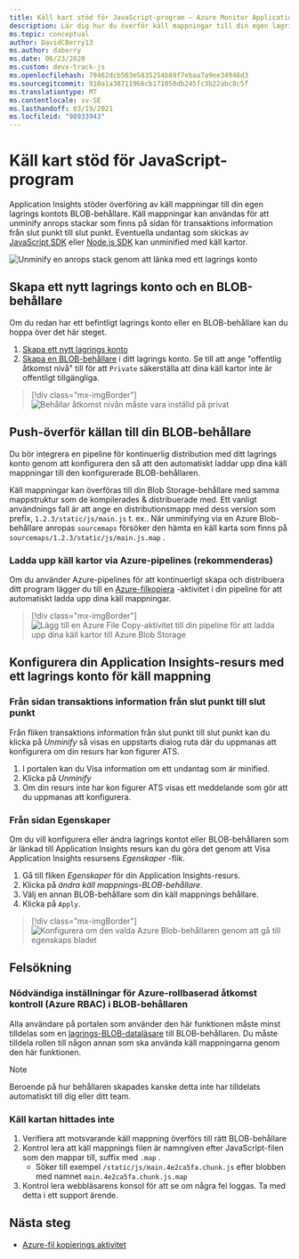 ```yaml
---
title: Käll kart stöd för JavaScript-program – Azure Monitor Application Insights
description: Lär dig hur du överför käll mappningar till din egen lagrings kontots BLOB-behållare med hjälp av Application Insights.
ms.topic: conceptual
author: DavidCBerry13
ms.author: daberry
ms.date: 06/23/2020
ms.custom: devx-track-js
ms.openlocfilehash: 79462dcb503e5835254b89f7ebaa7a9ee34946d3
ms.sourcegitcommit: 910a1a38711966cb171050db245fc3b22abc8c5f
ms.translationtype: MT
ms.contentlocale: sv-SE
ms.lasthandoff: 03/19/2021
ms.locfileid: "98933943"
---
```

# <a name="source-map-support-for-javascript-applications"></a>Käll kart stöd för JavaScript-program

Application Insights stöder överföring av käll mappningar till din egen lagrings kontots BLOB-behållare.
Käll mappningar kan användas för att unminify anrops stackar som finns på sidan för transaktions information från slut punkt till slut punkt. Eventuella undantag som skickas av [JavaScript SDK][ApplicationInsights-JS] eller [Node.js SDK][ApplicationInsights-Node.js] kan unminified med käll kartor.

![Unminify en anrops stack genom att länka med ett lagrings konto](./media/source-map-support/details-unminify.gif)

## <a name="create-a-new-storage-account-and-blob-container"></a>Skapa ett nytt lagrings konto och en BLOB-behållare

Om du redan har ett befintligt lagrings konto eller en BLOB-behållare kan du hoppa över det här steget.

1. [Skapa ett nytt lagrings konto][create storage account]
2. [Skapa en BLOB-behållare][create blob container] i ditt lagrings konto. Se till att ange "offentlig åtkomst nivå" till för att `Private` säkerställa att dina käll kartor inte är offentligt tillgängliga.

> [!div class="mx-imgBorder"]
>![Behållar åtkomst nivån måste vara inställd på privat](./media/source-map-support/container-access-level.png)

## <a name="push-your-source-maps-to-your-blob-container"></a>Push-överför källan till din BLOB-behållare

Du bör integrera en pipeline för kontinuerlig distribution med ditt lagrings konto genom att konfigurera den så att den automatiskt laddar upp dina käll mappningar till den konfigurerade BLOB-behållaren.

Käll mappningar kan överföras till din Blob Storage-behållare med samma mappstruktur som de kompilerades & distribuerade med. Ett vanligt användnings fall är att ange en distributionsmapp med dess version som prefix, `1.2.3/static/js/main.js` t. ex.. När unminifying via en Azure Blob-behållare anropas `sourcemaps` försöker den hämta en käll karta som finns på `sourcemaps/1.2.3/static/js/main.js.map` .

### <a name="upload-source-maps-via-azure-pipelines-recommended"></a>Ladda upp käll kartor via Azure-pipelines (rekommenderas)

Om du använder Azure-pipelines för att kontinuerligt skapa och distribuera ditt program lägger du till en [Azure-filkopiera][azure file copy] -aktivitet i din pipeline för att automatiskt ladda upp dina käll mappningar.

> [!div class="mx-imgBorder"]
> ![Lägg till en Azure File Copy-aktivitet till din pipeline för att ladda upp dina käll kartor till Azure Blob Storage](./media/source-map-support/azure-file-copy.png)

## <a name="configure-your-application-insights-resource-with-a-source-map-storage-account"></a>Konfigurera din Application Insights-resurs med ett lagrings konto för käll mappning

### <a name="from-the-end-to-end-transaction-details-page"></a>Från sidan transaktions information från slut punkt till slut punkt

Från fliken transaktions information från slut punkt till slut punkt kan du klicka på *Unminify* så visas en uppstarts dialog ruta där du uppmanas att konfigurera om din resurs har kon figurer ATS.

1. I portalen kan du Visa information om ett undantag som är minified.
2. Klicka på *Unminify*
3. Om din resurs inte har kon figurer ATS visas ett meddelande som gör att du uppmanas att konfigurera.

### <a name="from-the-properties-page"></a>Från sidan Egenskaper

Om du vill konfigurera eller ändra lagrings kontot eller BLOB-behållaren som är länkad till Application Insights resurs kan du göra det genom att Visa Application Insights resursens *Egenskaper* -flik.

1. Gå till fliken *Egenskaper* för din Application Insights-resurs.
2. Klicka på *ändra käll mappnings-BLOB-behållare*.
3. Välj en annan BLOB-behållare som din käll mappnings behållare.
4. Klicka på `Apply`.

> [!div class="mx-imgBorder"]
> ![Konfigurera om den valda Azure Blob-behållaren genom att gå till egenskaps bladet](./media/source-map-support/reconfigure.png)

## <a name="troubleshooting"></a>Felsökning

### <a name="required-azure-role-based-access-control-azure-rbac-settings-on-your-blob-container"></a>Nödvändiga inställningar för Azure-rollbaserad åtkomst kontroll (Azure RBAC) i BLOB-behållaren

Alla användare på portalen som använder den här funktionen måste minst tilldelas som en [lagrings-BLOB-dataläsare][storage blob data reader] till BLOB-behållaren. Du måste tilldela rollen till någon annan som ska använda käll mappningarna genom den här funktionen.

> [!NOTE]
> Beroende på hur behållaren skapades kanske detta inte har tilldelats automatiskt till dig eller ditt team.

### <a name="source-map-not-found"></a>Käll kartan hittades inte

1. Verifiera att motsvarande käll mappning överförs till rätt BLOB-behållare
2. Kontrol lera att käll mappnings filen är namngiven efter JavaScript-filen som den mappar till, suffix med `.map` .
    - Söker till exempel `/static/js/main.4e2ca5fa.chunk.js` efter blobben med namnet `main.4e2ca5fa.chunk.js.map`
3. Kontrol lera webbläsarens konsol för att se om några fel loggas. Ta med detta i ett support ärende.

## <a name="next-steps"></a>Nästa steg

* [Azure-fil kopierings aktivitet](/azure/devops/pipelines/tasks/deploy/azure-file-copy)


<!-- Remote URLs -->
[create storage account]: ../../storage/common/storage-account-create.md?toc=%2Fazure%2Fstorage%2Fblobs%2Ftoc.json&tabs=azure-portal
[create blob container]: ../../storage/blobs/storage-quickstart-blobs-portal.md
[storage blob data reader]: ../../role-based-access-control/built-in-roles.md#storage-blob-data-reader
[ApplicationInsights-JS]: https://github.com/microsoft/applicationinsights-js
[ApplicationInsights-Node.js]: https://github.com/microsoft/applicationinsights-node.js
[azure file copy]: https://aka.ms/azurefilecopyreadme
